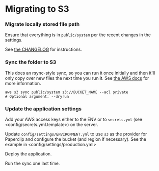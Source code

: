 # Migrating to S3

### Migrate locally stored file path

Ensure that everything is in `public/system` per the recent changes in the settings.

See [the CHANGELOG](../CHANGELOG.md) for instructions.

### Sync the folder to S3

This does an rsync-style sync, so you can run it once initially and then it'll only
copy over new files the next time you run it. See [the AWS docs](https://docs.aws.amazon.com/cli/latest/reference/s3/sync.html) for more information.

```
aws s3 sync public/system s3://BUCKET_NAME --acl private
# Optional argument: --dryrun
```

### Update the application settings

Add your AWS access keys either to the ENV or to `secrets.yml` (see <config/secrets.yml.template>) on the server.

Update `config/settings/ENVIRONMENT.yml` to use `s3` as the provider for Paperclip and
configure the bucket (and region if necessary). See the example in <config/settings/production.yml>

Deploy the application.

Run the sync one last time.
